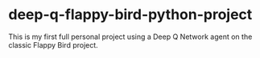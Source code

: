 # deep-q-flappy-bird-python-project
This is my first full personal project using a Deep Q Network agent on the classic Flappy Bird project. 
